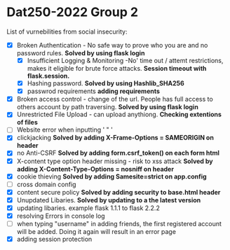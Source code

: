 # Dat250-2022 Group 2

List of vurnebilities from social insecurity:

- [X] Broken Authentication - No safe way to prove who you are and no password rules.   **Solved by using flask login**
     - [x] Insufficient Logging & Monitoring -No' time out / attemt restrictions, makes it eligible for brute force attacks. **Session timeout with flask.session.**
     - [X] Hashing password.  **Solved by using Hashlib_SHA256**
     - [x] passwrod requirements  **adding requirements**
     
- [X] Broken access control - change of the url. People has full access to others account by path traversing.   **Solved by using flask login**
- [x] Unrestricted File Upload - can upload anythiong.        **Checking extentions of files**
- [ ] Website error when inputting ' " '
- [x] clickjacking   **Solved by adding X-Frame-Options = SAMEORIGIN on header**
- [x] no Anti-CSRF   **Solved by adding form.csrf_token() on each form html**
- [x] X-content type option header missing  - risk to xss attack   **Solved by adding X-Content-Type-Options = nosniff on header**
- [x] cookie thieving **Solved by adding Samesite=strict on app.config**
- [ ] cross domain config
- [x] content secure policy   **Solved by adding security to base.html header**
- [x] Unupdated Libaries.  **Solved by updating to a the latest version**
- [x] updating libaries. example flask 1.1.1 to flask 2.2.2
- [x] resolving Errors in console log
- [ ] when typing "username" in adding friends, the first registered account will be added. Doing it again will result in an error page
- [x] adding session protection
